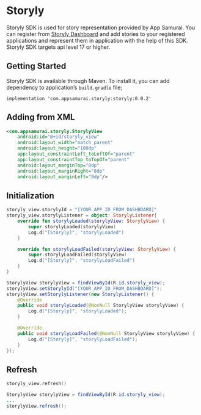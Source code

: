 # Storyly 
Storyly SDK is used for story representation provided by App Samurai. You can register from [Storyly Dashboard](http://dashboard.storyly.io) and add stories to your registered applications and represent them in application with the help of this SDK.
Storyly SDK targets api level 17 or higher. 
## Getting Started
Storyly SDK is available through Maven.  To install
it, you can add dependency to application’s `build.gradle` file;
```
implementation 'com.appsamurai.storyly:storyly:0.0.2'
```
## Adding from XML
```xml
<com.appsamurai.storyly.StorylyView
    android:id="@+id/storyly_view"
    android:layout_width="match_parent"
    android:layout_height="100dp"
    app:layout_constraintLeft_toLeftOf="parent"
    app:layout_constraintTop_toTopOf="parent"
    android:layout_marginTop="8dp"
    android:layout_marginRight="8dp"
    android:layout_marginLeft="8dp"/>
```
## Initialization
```kotlin
storyly_view.storylyId = "[YOUR_APP_ID_FROM_DASHBOARD]"
storyly_view.storylyListener = object: StorylyListener{
    override fun storylyLoaded(storylyView: StorylyView) {
        super.storylyLoaded(storylyView)
        Log.d("[Storyly]", "storylyLoaded")
    }

    override fun storylyLoadFailed(storylyView: StorylyView) {
        super.storylyLoadFailed(storylyView)
        Log.d("[Storyly]", "storylyLoadFailed")
    }
}
```
```java
StorylyView storylyView = findViewById(R.id.storyly_view);
storylyView.setStorylyId("[YOUR_APP_ID_FROM_DASHBOARD]");
storylyView.setStorylyListener(new StorylyListener() {
    @Override
    public void storylyLoaded(@NonNull StorylyView storylyView) {
        Log.d("[Storyly]", "storylyLoaded");
    }

    @Override
    public void storylyLoadFailed(@NonNull StorylyView storylyView) {
        Log.d("[Storyly]", "storylyLoadFailed");
    }
});
```
## Refresh
```kotlin
storyly_view.refresh()
```
```java
StorylyView storylyView = findViewById(R.id.storyly_view);
...
storylyView.refresh();